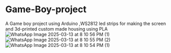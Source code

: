 # Game-Boy-project
A Game boy project using Arduino ,WS2812 led strips for making the screen and 3d-printed custom made housing using PLA 
![WhatsApp Image 2025-03-13 at 8 10 56 PM (1)](https://github.com/user-attachments/assets/0d403d76-e883-4e62-a7e9-c9391188fd9c)
![WhatsApp Image 2025-03-13 at 8 10 55 PM (2)](https://github.com/user-attachments/assets/141aefa1-9cf7-40d0-b229-d0f8c14b080f)
![WhatsApp Image 2025-03-13 at 8 10 54 PM (1)](https://github.com/user-attachments/assets/5ccc3970-9bea-4d37-8115-39a438bb8868)
